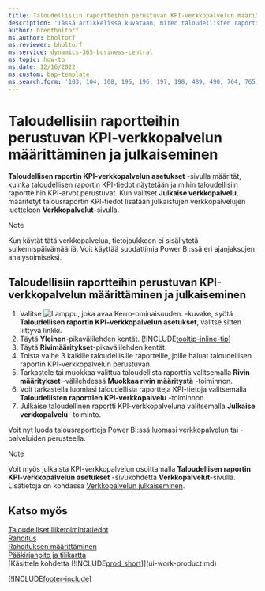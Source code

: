 ```yaml
---
title: Taloudellisiin raportteihin perustuvan KPI-verkkopalvelun määrittäminen ja julkaiseminen
description: 'Tässä artikkelissa kuvataan, miten taloudellisten raporttien KPI-tiedot näytetään tietyissä taloudellisissa raporteissa.'
author: brentholtorf
ms.author: bholtorf
ms.reviewer: bholtorf
ms.service: dynamics-365-business-central
ms.topic: how-to
ms.date: 12/16/2022
ms.custom: bap-template
ms.search.form: '103, 104, 108, 195, 196, 197, 198, 489, 490, 764, 765, 766'
---
```

# Taloudellisiin raportteihin perustuvan KPI-verkkopalvelun määrittäminen ja julkaiseminen

**Taloudellisen raportin KPI-verkkopalvelun asetukset** -sivulla määrität, kuinka taloudellisen raportin KPI-tiedot näytetään ja mihin taloudellisiin raportteihin KPI-arvot perustuvat. Kun valitset **Julkaise verkkopalvelu**, määritetyt talousraportin KPI-tiedot lisätään julkaistujen verkkopalvelujen luetteloon **Verkkopalvelut**-sivulla.

> [!NOTE]
> Kun käytät tätä verkkopalvelua, tietojoukkoon ei sisällytetä sulkemispäivämääriä. Voit käyttää suodattimia Power BI:ssä eri ajanjaksojen analysoimiseksi.

## Taloudellisiin raportteihin perustuvan KPI-verkkopalvelun määrittäminen ja julkaiseminen
  
1. Valitse ![Lamppu, joka avaa Kerro-ominaisuuden.](media/ui-search/search_small.png "Kerro, mitä haluat tehdä") -kuvake, syötä **Taloudellisen raportin KPI-verkkopalvelun asetukset**, valitse sitten liittyvä linkki.
2. Täytä  **Yleinen**-pikavälilehden kentät. [!INCLUDE[tooltip-inline-tip](includes/tooltip-inline-tip_md.md)]
3. Täytä **Rivimääritykset**-pikavälilehden kentät.
4. Toista vaihe 3 kaikille taloudellisille raporteille, joille haluat taloudellisen raportin KPI-verkkopalvelun perustuvan.  
5. Tarkastele tai muokkaa valittua taloudellista raporttia valitsemalla **Rivin määritykset** -välilehdessä **Muokkaa rivin määritystä** -toiminnon.
6. Voit tarkastella luomiasi taloudellisia raportteja KPI-tietoja valitsemalla **Taloudellisten raporttien KPI-verkkopalvelu** -toiminnon.
7. Julkaise taloudellinen raportti KPI-verkkopalveluna valitsemalla **Julkaise verkkopalvelu** -toiminto.

Voit nyt luoda talousraportteja  Power BI:ssä luomasi verkkopalvelun tai -palveluiden perusteella.

> [!NOTE]  
> Voit myös julkaista KPI-verkkopalvelun osoittamalla **Taloudellisen raportin KPI-verkkopalvelun asetukset** -sivukohdetta **Verkkopalvelut**-sivulla. Lisätietoja on kohdassa [Verkkopalvelun julkaiseminen](across-how-publish-web-service.md).

## Katso myös

[Taloudelliset liiketoimintatiedot](bi.md)  
[Rahoitus](finance.md)  
[Rahoituksen määrittäminen](finance-setup-finance.md)  
[Pääkirjanpito ja tilikartta](finance-general-ledger.md)  
[Käsittele kohdetta [!INCLUDE[prod_short](includes/prod_short.md)]](ui-work-product.md)

[!INCLUDE[footer-include](includes/footer-banner.md)]

